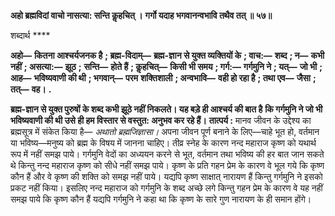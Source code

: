 **अहो ब्रह्मविदां वाचो नासत्या: सन्ति कॢहचित् ।** **गर्गो यदाह भगवानन्वभावि तथैव तत् ॥ ५७॥** 

शब्दार्थ **** 

**अहो—** **कितना आश्चर्यजनक है** **; ब्रह्म-विदाम्—** **ब्रह्म-ज्ञान से युक्त व्यक्तियों के** **; वाच:—** **शब्द** **; न—** **कभी नहीं** **; असत्या:—** **झूठ** **;** **सन्ति—** **होते हैं** **; कॢहचित्—** **किसी भी समय** **; गर्ग:—** **गर्गमुनि ने** **; यत्—** **जो भी** **; आह—** **भविष्यवाणी की थी** **; भगवान्—** **परम** **शक्तिशाली** **; अन्वभावि—** **वही हो रहा है** **; तथा एव—** **जैसा** **; तत्—** **वह।** **.** 

**ब्रह्म-ज्ञान से युक्त पुरुषों के शब्द कभी झूठे नहीं निकलते। यह बड़े ही आश्चर्य की बात है** **कि गर्गमुनि ने जो भी भविष्यवाणी की थी उसे ही हम विस्तार से वस्तुत: अनुभव कर रहे हैं।** **तात्पर्य :** मानव जीवन के उद्देश्य का ब्रह्मसूत्र में संकेत किया है— *अथातो ब्रह्मजिज्ञासा।* अपना जीवन पूर्ण बनाने के लिए—चाहे भूत हो, वर्तमान या भविष्य—मनुष्य को ब्रह्म के विषय में जानना चाहिए। तीव्र स्नेह के कारण नन्द महाराज कृष्ण को यथार्थ रूप में नहीं समझ पाये। गर्गमुनि वेदों का अध्ययन करने से भूत, वर्तमान तथा भविष्य की हर बात जान सकते थे किन्तु नन्द महाराज कृष्ण को सीधे नहीं समझ पाये। कृष्ण के प्रति गहन प्रेम के कारण वे भूल गये कि कृष्ण कौन हैं और वे कृष्ण की शक्ति को समझ नहीं पाये। यद्यपि कृष्ण साक्षात् नारायण हैं किन्तु गर्गमुनि ने इसको प्रकट नहीं किया। इसलिए नन्द महाराज को गर्गमुनि के शब्द अच्छे लगे किन्तु गहन प्रेम के कारण वे यह नहीं समझ पाये कि कृष्ण कौन हैं यद्यपि गर्गमुनि ने कहा था कि कृष्ण के सारे गुण नारायण के ही समान होंगे।  